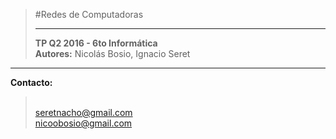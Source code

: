 >#Redes de Computadoras
>
>----------------------------
>**TP Q2 2016 - 6to Informática**
><br>**Autores:** Nicolás Bosio, Ignacio Seret
>
--------------------------------------
**Contacto:** 
><br>seretnacho@gmail.com
><br>nicoobosio@gmail.com